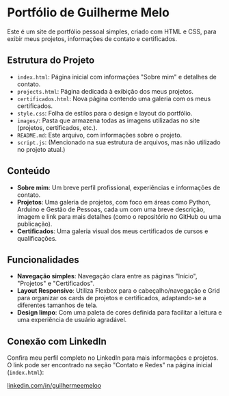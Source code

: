# Portfólio de Guilherme Melo

Este é um site de portfólio pessoal simples, criado com HTML e CSS, para exibir meus projetos, informações de contato e certificados.

## Estrutura do Projeto

* `index.html`: Página inicial com informações "Sobre mim" e detalhes de contato.
* `projects.html`: Página dedicada à exibição dos meus projetos.
* `certificados.html`: Nova página contendo uma galeria com os meus certificados.
* `style.css`: Folha de estilos para o design e layout do portfólio.
* `images/`: Pasta que armazena todas as imagens utilizadas no site (projetos, certificados, etc.).
* `README.md`: Este arquivo, com informações sobre o projeto.
* `script.js`: (Mencionado na sua estrutura de arquivos, mas não utilizado no projeto atual.)

## Conteúdo

* **Sobre mim**: Um breve perfil profissional, experiências e informações de contato.
* **Projetos**: Uma galeria de projetos, com foco em áreas como Python, Arduino e Gestão de Pessoas, cada um com uma breve descrição, imagem e link para mais detalhes (como o repositório no GitHub ou uma publicação).
* **Certificados**: Uma galeria visual dos meus certificados de cursos e qualificações.

## Funcionalidades

* **Navegação simples**: Navegação clara entre as páginas "Início", "Projetos" e "Certificados".
* **Layout Responsivo**: Utiliza Flexbox para o cabeçalho/navegação e Grid para organizar os cards de projetos e certificados, adaptando-se a diferentes tamanhos de tela.
* **Design limpo**: Com uma paleta de cores definida para facilitar a leitura e uma experiência de usuário agradável.

## Conexão com LinkedIn

Confira meu perfil completo no LinkedIn para mais informações e projetos. O link pode ser encontrado na seção "Contato e Redes" na página inicial (`index.html`):

[linkedin.com/in/guilhermeemeloo](https://www.linkedin.com/in/guilhermeemeloo)
